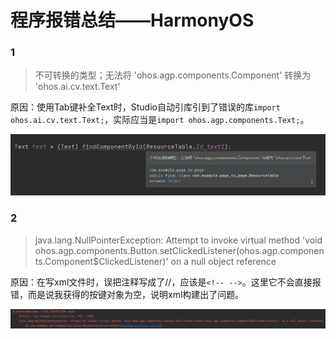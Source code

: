 # 程序报错总结——HarmonyOS

### 1
> 不可转换的类型；无法将 'ohos.agp.components.Component' 转换为 'ohos.ai.cv.text.Text'

原因：使用Tab键补全Text时，Studio自动引库引到了错误的库`import ohos.ai.cv.text.Text;`，实际应当是`import ohos.agp.components.Text;`。

![image-20220127223517139](/image/ApplicationError/image-20220127223517139.png)
### 2
> java.lang.NullPointerException: Attempt to invoke virtual method 'void ohos.agp.components.Button.setClickedListener(ohos.agp.components.Component$ClickedListener)' on a null object reference

原因：在写xml文件时，误把注释写成了//，应该是`<!-- -->`。这里它不会直接报错，而是说我获得的按键对象为空，说明xml构建出了问题。

![image-20220130212423710](/image/ApplicationError/image-20220130212423710.png)
